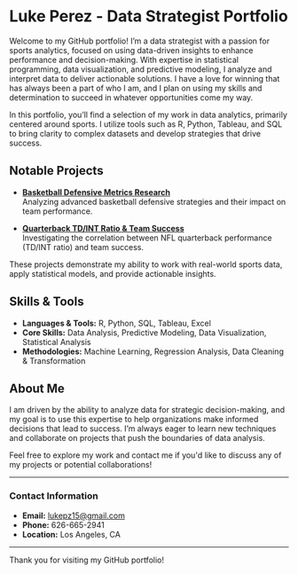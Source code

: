 # Luke Perez - Data Strategist Portfolio

Welcome to my GitHub portfolio! I’m a data strategist with a passion for sports analytics, focused on using data-driven insights to enhance performance and decision-making. With expertise in statistical programming, data visualization, and predictive modeling, I analyze and interpret data to deliver actionable solutions. I have a love for winning that has always been a part of who I am, and I plan on using my skills and determination to succeed in whatever opportunities come my way.


In this portfolio, you’ll find a selection of my work in data analytics, primarily centered around sports. I utilize tools such as R, Python, Tableau, and SQL to bring clarity to complex datasets and develop strategies that drive success.

## Notable Projects

- **[Basketball Defensive Metrics Research](https://github.com/Lukepz15/Basketball-Defense-Research-Project)**  
  Analyzing advanced basketball defensive strategies and their impact on team performance.

- **[Quarterback TD/INT Ratio & Team Success](https://github.com/Lukepz15/QB-Research-Project)**  
  Investigating the correlation between NFL quarterback performance (TD/INT ratio) and team success.

These projects demonstrate my ability to work with real-world sports data, apply statistical models, and provide actionable insights.

## Skills & Tools

- **Languages & Tools:** R, Python, SQL, Tableau, Excel
- **Core Skills:** Data Analysis, Predictive Modeling, Data Visualization, Statistical Analysis
- **Methodologies:** Machine Learning, Regression Analysis, Data Cleaning & Transformation

## About Me

I am driven by the ability to analyze data for strategic decision-making, and my goal is to use this expertise to help organizations make informed decisions that lead to success. I’m always eager to learn new techniques and collaborate on projects that push the boundaries of data analysis.

Feel free to explore my work and contact me if you'd like to discuss any of my projects or potential collaborations!

---

### Contact Information
- **Email:** [lukepz15@gmail.com](mailto:lukepz15@gmail.com)
- **Phone:** 626-665-2941
- **Location:** Los Angeles, CA

---

Thank you for visiting my GitHub portfolio!
